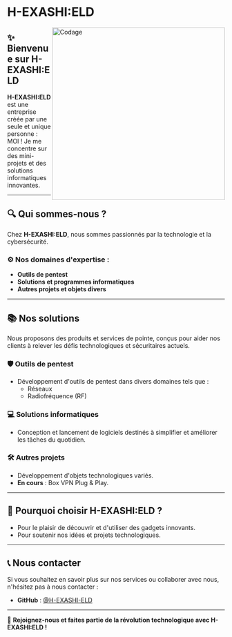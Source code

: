 # H-EXASHI:ELD
<img align="right" alt="Codage" width="400" src="https://github.com/user-attachments/assets/9fe1bca1-2619-4e7e-8b41-620128349b3a">

## ✨ Bienvenue sur H-EXASHI:ELD

**H-EXASHI:ELD** est une entreprise créée par une seule et unique personne : MOI ! Je me concentre sur des mini-projets et des solutions informatiques innovantes.

---

## 🔍 Qui sommes-nous ?

Chez **H-EXASHI:ELD**, nous sommes passionnés par la technologie et la cybersécurité.

### ⚙️ Nos domaines d'expertise :
- **Outils de pentest**
- **Solutions et programmes informatiques**
- **Autres projets et objets divers**

---

## 📚 Nos solutions

Nous proposons des produits et services de pointe, conçus pour aider nos clients à relever les défis technologiques et sécuritaires actuels.

### 🛡️ Outils de pentest
- Développement d'outils de pentest dans divers domaines tels que :
    - Réseaux
    - Radiofréquence (RF)

### 💻 Solutions informatiques
- Conception et lancement de logiciels destinés à simplifier et améliorer les tâches du quotidien.

### 🛠️ Autres projets
- Développement d'objets technologiques variés.
- **En cours** : Box VPN Plug & Play.

---

## 🚀 Pourquoi choisir H-EXASHI:ELD ?

- Pour le plaisir de découvrir et d'utiliser des gadgets innovants.
- Pour soutenir nos idées et projets technologiques.

---

## 📞 Nous contacter

Si vous souhaitez en savoir plus sur nos services ou collaborer avec nous, n'hésitez pas à nous contacter :

- **GitHub** : [@H-EXASHI-ELD](https://github.com/H-EXASHI-ELD)

---

🚀 **Rejoignez-nous et faites partie de la révolution technologique avec H-EXASHI:ELD !**

